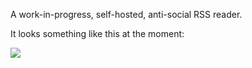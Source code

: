 A work-in-progress, self-hosted, anti-social RSS reader.

It looks something like this at the moment:

![](https://raw.github.com/swanson/stringer/screenshots/feed.png)